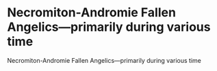 # Necromiton-Andromie Fallen Angelics—primarily during various time

Necromiton-Andromie Fallen Angelics—primarily during various time